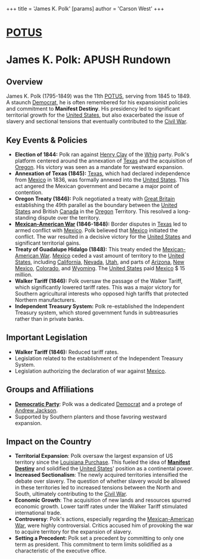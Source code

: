 +++
 title = 'James K. Polk'
[params]
	author = 'Carson West'
+++
# [POTUS](./../potus/)
# James K. Polk: APUSH Rundown

## Overview

James K. Polk (1795-1849) was the 11th [POTUS](./../potus/), serving from 1845 to 1849. A staunch [Democrat](./../democrat/), he is often remembered for his expansionist policies and commitment to **Manifest Destiny**. His presidency led to significant territorial growth for the [United States](./../united-states/), but also exacerbated the issue of slavery and sectional tensions that eventually contributed to the [Civil War](./../civil-war/).

## Key Events & Policies

*   **Election of 1844:** Polk ran against [Henry Clay](./../henry-clay/) of the [Whig](./../whig/) party. Polk's platform centered around the annexation of [Texas](./../texas/) and the acquisition of [Oregon](./../oregon/). His victory was seen as a mandate for westward expansion.
*   **Annexation of Texas (1845):** [Texas](./../texas/), which had declared independence from [Mexico](./../mexico/) in 1836, was formally annexed into the [United States](./../united-states/). This act angered the Mexican government and became a major point of contention.
*   **Oregon Treaty (1846):** Polk negotiated a treaty with [Great Britain](./../great-britain/) establishing the 49th parallel as the boundary between the [United States](./../united-states/) and British [Canada](./../canada/) in the [Oregon](./../oregon/) Territory. This resolved a long-standing dispute over the territory.
*   **[Mexican-American War](./../mexican-american-war/) (1846-1848):** Border disputes in [Texas](./../texas/) led to armed conflict with [Mexico](./../mexico/). Polk believed that [Mexico](./../mexico/) initiated the conflict. The war resulted in a decisive victory for the [United States](./../united-states/) and significant territorial gains.
*   **Treaty of Guadalupe Hidalgo (1848):** This treaty ended the [Mexican-American War](./../mexican-american-war/). [Mexico](./../mexico/) ceded a vast amount of territory to the [United States](./../united-states/), including [California](./../california/), [Nevada](./../nevada/), [Utah](./../utah/), and parts of [Arizona](./../arizona/), [New Mexico](./../new-mexico/), [Colorado](./../colorado/), and [Wyoming](./../wyoming/). The [United States](./../united-states/) paid [Mexico](./../mexico/)  $ 15 million.
*   **Walker Tariff (1846):** Polk oversaw the passage of the Walker Tariff, which significantly lowered tariff rates. This was a major victory for Southern agricultural interests who opposed high tariffs that protected Northern manufacturers.
*   **Independent Treasury System:** Polk re-established the Independent Treasury system, which stored government funds in subtreasuries rather than in private banks.

## Important Legislation

*   **Walker Tariff (1846):** Reduced tariff rates.
*   Legislation related to the establishment of the Independent Treasury System.
*   Legislation authorizing the declaration of war against [Mexico](./../mexico/).

## Groups and Affiliations

*   **[Democratic Party](./../democratic-party/)**: Polk was a dedicated [Democrat](./../democrat/) and a protege of [Andrew Jackson](./../andrew-jackson/).
*   Supported by Southern planters and those favoring westward expansion.

## Impact on the Country

*   **Territorial Expansion**: Polk oversaw the largest expansion of US territory since the [Louisiana Purchase](./../louisiana-purchase/). This fueled the idea of **[Manifest Destiny](./../manifest-destiny/)** and solidified the [United States](./../united-states/)' position as a continental power.
*   **Increased Sectionalism**: The newly acquired territories intensified the debate over slavery. The question of whether slavery would be allowed in these territories led to increased tensions between the North and South, ultimately contributing to the [Civil War](./../civil-war/).
*   **Economic Growth**: The acquisition of new lands and resources spurred economic growth. Lower tariff rates under the Walker Tariff stimulated international trade.
*   **Controversy**: Polk's actions, especially regarding the [Mexican-American War](./../mexican-american-war/), were highly controversial. Critics accused him of provoking the war to acquire territory for the expansion of slavery.
*   **Setting a Precedent:** Polk set a precedent by committing to only one term as president. This commitment to term limits solidified as a characteristic of the executive office.
